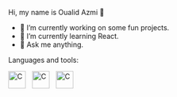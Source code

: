Hi, my name is Oualid Azmi 👋

- 🔭 I’m currently working on some fun projects.
- 🌱 I’m currently learning React.
- 💬 Ask me anything.

Languages and tools: 

<div>
   <img align="left" alt="C" width="35px" src="https://github.com/O-Azmi/O-Azmi/assets/156133878/1415aef0-42d2-4979-af20-b2ba2284b71f" style="padding-right:10px;" />
   <img align="left" alt="C" width="35px" src="https://github.com/O-Azmi/O-Azmi/assets/156133878/4b2c5e7e-2844-4490-8481-412d4bc8c0dd" style="padding-right:10px;" />
   <img align="left" alt="C" width="35px" src="https://github.com/O-Azmi/O-Azmi/assets/156133878/d43e86c1-8658-4080-8647-335ad08bf0c5" style="padding-right:10px;" />



</div>
